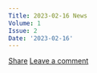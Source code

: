 ```yaml
---
Title: 2023-02-16 News
Volume: 1
Issue: 2
Date: '2023-02-16'
---
```

[Share](https://johto.substack.com/p/vol1-2?utm_source=substack&utm_medium=email&utm_content=share&action=share)
[Leave a comment](https://johto.substack.com/p/vol1-2/comments)